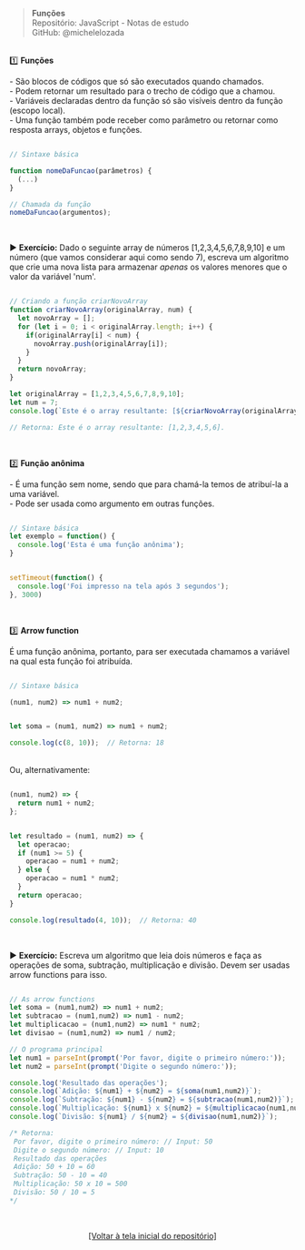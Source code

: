 > **Funções**  
> Repositório: JavaScript - Notas de estudo     
> GitHub: @michelelozada
&nbsp;
     
&nbsp;  
:one: **Funções**  

\- São blocos de códigos que só são executados quando chamados.  
\- Podem retornar um resultado para o trecho de código que a chamou.  
\- Variáveis declaradas dentro da função só são visíveis dentro da função (escopo local).  
\- Uma função também pode receber como parâmetro ou retornar como resposta arrays, objetos e funções.  

```js

// Sintaxe básica

function nomeDaFuncao(parâmetros) {
  (...)
}

// Chamada da função
nomeDaFuncao(argumentos);
```
&nbsp;    

:arrow_forward: **Exercício:** Dado o seguinte array de números [1,2,3,4,5,6,7,8,9,10] e um 
número (que vamos considerar aqui como sendo 7), escreva um algoritmo que crie uma nova lista 
para armazenar *apenas* os valores menores que o valor da variável 'num'.  

```js

// Criando a função criarNovoArray
function criarNovoArray(originalArray, num) {
  let novoArray = [];
  for (let i = 0; i < originalArray.length; i++) {
    if(originalArray[i] < num) {
      novoArray.push(originalArray[i]);
    }
  }
  return novoArray;
}

let originalArray = [1,2,3,4,5,6,7,8,9,10];
let num = 7;
console.log(`Este é o array resultante: [${criarNovoArray(originalArray, num)}].`);

// Retorna: Este é o array resultante: [1,2,3,4,5,6]. 
```

&nbsp;

:two: **Função anônima**  

\- É uma função sem nome, sendo que para chamá-la temos de atribuí-la a uma variável.  
\- Pode ser usada como argumento em outras funções.  
```js

// Sintaxe básica
let exemplo = function() {
  console.log('Esta é uma função anônima');
}
```
```js

setTimeout(function() {
  console.log('Foi impresso na tela após 3 segundos');
}, 3000)
```

&nbsp;  

:three: **Arrow function**  

É uma função anônima, portanto, para ser executada chamamos a variável na qual esta função foi atribuída.  
```js

// Sintaxe básica  

(num1, num2) => num1 + num2; 
```
```js

let soma = (num1, num2) => num1 + num2;

console.log(c(8, 10));  // Retorna: 18
```

&nbsp;    
Ou, alternativamente:  
```js

(num1, num2) => {
  return num1 + num2;
};
```
```js

let resultado = (num1, num2) => {
  let operacao;
  if (num1 >= 5) {
    operacao = num1 + num2;
  } else {
    operacao = num1 * num2;
  }
  return operacao;
}

console.log(resultado(4, 10));  // Retorna: 40
```

&nbsp;  

:arrow_forward: **Exercício:** Escreva um algoritmo que leia dois números e faça as operações de soma, subtração, multiplicação e divisão. Devem ser usadas arrow functions para isso.   

```js

// As arrow functions
let soma = (num1,num2) => num1 + num2;
let subtracao = (num1,num2) => num1 - num2;
let multiplicacao = (num1,num2) => num1 * num2;
let divisao = (num1,num2) => num1 / num2;

// O programa principal
let num1 = parseInt(prompt('Por favor, digite o primeiro número:')); 
let num2 = parseInt(prompt('Digite o segundo número:')); 

console.log('Resultado das operações');
console.log(`Adição: ${num1} + ${num2} = ${soma(num1,num2)}`);
console.log(`Subtração: ${num1} - ${num2} = ${subtracao(num1,num2)}`);
console.log(`Multiplicação: ${num1} x ${num2} = ${multiplicacao(num1,num2)}`);
console.log(`Divisão: ${num1} / ${num2} = ${divisao(num1,num2)}`);

/* Retorna:
 Por favor, digite o primeiro número: // Input: 50
 Digite o segundo número: // Input: 10
 Resultado das operações
 Adição: 50 + 10 = 60
 Subtração: 50 - 10 = 40
 Multiplicação: 50 x 10 = 500
 Divisão: 50 / 10 = 5
*/
```

&nbsp;

<div align="center">
<a href="https://github.com/michelelozada/JavaScript-Study-Notes">[Voltar à tela inicial do repositório]</a>
</div>